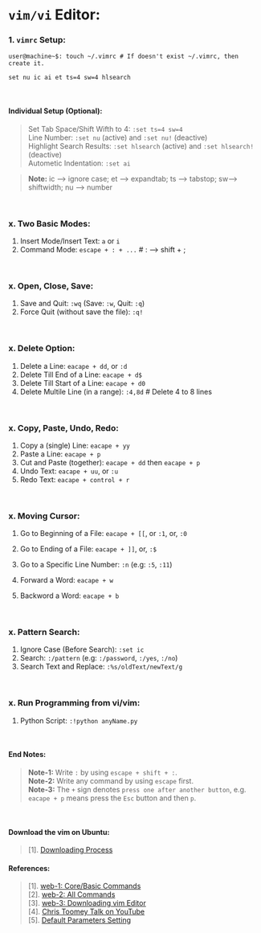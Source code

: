 # `vim/vi` Editor:

### 1. `vimrc` Setup:
```
user@machine~$: touch ~/.vimrc # If doesn't exist ~/.vimrc, then create it.
```
```
set nu ic ai et ts=4 sw=4 hlsearch
```

&nbsp;

#### Individual Setup (Optional):
> Set Tab Space/Shift Wifth to 4: `:set ts=4 sw=4` <br/>
> Line Number: `:set nu` (active) and `:set nu!` (deactive) <br/>
> Highlight Search Results: `:set hlsearch` (active) and `:set hlsearch!` (deactive) <br/>
> Autometic Indentation: `:set ai` <br/>
  
> **Note:** ic --> ignore case; et --> expandtab; ts --> tabstop; sw--> shiftwidth; nu --> number <br/>

&nbsp;


### x. Two Basic Modes:
1. Insert Mode/Insert Text: `a` or `i`
1. Command Mode: `escape + : + ...`   # : --> shift + ;
 
&nbsp;

### x. Open, Close, Save:
1. Save and Quit: `:wq` (Save: `:w`, Quit: `:q`)
1. Force Quit (without save the file): `:q!`


&nbsp;

### x. Delete Option:
1. Delete a Line: `eacape + dd`, or `:d`
1. Delete Till End of a Line: `eacape + d$`
1. Delete Till Start of a Line: `eacape + d0`
1. Delete Multile Line (in a range): `:4,8d` # Delete 4 to 8 lines

&nbsp;

### x. Copy, Paste, Undo, Redo:
1. Copy a (single) Line: `eacape + yy`
1. Paste a Line: `eacape + p`
2. Cut and Paste (together): `eacape + dd` then `eacape + p`
3. Undo Text: `eacape + uu`, or `:u`
4. Redo Text: `eacape + control + r`

&nbsp;

### x. Moving Cursor:
1. Go to Beginning of a File: `eacape + [[`, or `:1`, or, `:0`
1. Go to Ending of a File: `eacape + ]]`, or, `:$`
1. Go to a Specific Line Number: `:n` (e.g: `:5`, `:11`)

1. Forward a Word: `eacape + w`
1. Backword a Word: `eacape + b`

&nbsp;

### x. Pattern Search:
1. Ignore Case (Before Search): `:set ic`
1. Search: `:/pattern` (e.g: `:/password`, `:/yes`, `:/no`)
1. Search Text and Replace: `:%s/oldText/newText/g`

&nbsp;

### x. Run Programming from vi/vim:
1. Python Script: `:!python anyName.py`

&nbsp;

#### End Notes:
> **Note-1:** Write `:` by using `escape + shift + :`. <br/>
> **Note-2:** Write any command by using `escape` first. <br/>
> **Note-3:** The `+` sign denotes `press one after another button`, e.g. `eacape + p` means press the `Esc` button and then `p`. <br/>

&nbsp;

#### Download the vim on Ubuntu:
> [1]. [Downloading Process](https://itsfoss.com/vim-8-release-install/)

#### References:
> [1]. [web-1: Core/Basic Commands](https://linuxhandbook.com/basic-vim-commands/) <br/>
> [2]. [web-2: All Commands](https://www.keycdn.com/blog/vim-commands) <br/>
> [3]. [web-3: Downloading vim Editor](https://phoenixnap.com/kb/how-to-install-vim-ubuntu) <br/>
> [4]. [Chris Toomey Talk on YouTube](https://www.youtube.com/watch?v=wlR5gYd6um0) <br/>
> [5]. [Default Parameters Setting](https://askubuntu.com/questions/264258/changing-vim-editor-settings) <br/>
